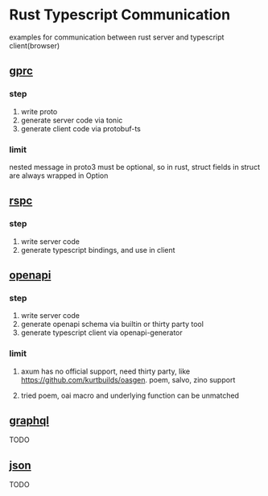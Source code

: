 # Rust Typescript Communication

examples for communication between rust server and typescript client(browser)

## [gprc](/grpc)

### step

1. write proto
1. generate server code via tonic
1. generate client code via protobuf-ts

### limit

nested message in proto3 must be optional, so in rust, struct fields in struct are always wrapped in Option

## [rspc](/rspc)

###  step

1. write server code
2. generate typescript bindings, and use in client

## [openapi](/openapi)

### step

1. write server code
1. generate openapi schema via builtin or thirty party tool
1. generate typescript client via openapi-generator

### limit

1. axum has no official support, need thirty party, like <https://github.com/kurtbuilds/oasgen>. poem, salvo, zino support

2. tried poem, oai macro and underlying function can be unmatched


## [graphql](/graphql)

TODO

## [json](/json)

TODO
